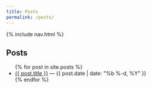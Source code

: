 ```yaml
---
title: Posts
permalink: /posts/
---
```


{% include nav.html %}

## Posts

<ul>
{% for post in site.posts %}
  <li>
    <a href="{{ post.url }}">{{ post.title }}</a>
    <span>— {{ post.date | date: "%b %-d, %Y" }}</span>
  </li>
{% endfor %}
</ul>
